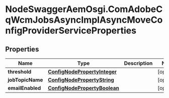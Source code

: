 # NodeSwaggerAemOsgi.ComAdobeCqWcmJobsAsyncImplAsyncMoveConfigProviderServiceProperties

## Properties

Name | Type | Description | Notes
------------ | ------------- | ------------- | -------------
**threshold** | [**ConfigNodePropertyInteger**](ConfigNodePropertyInteger.md) |  | [optional] 
**jobTopicName** | [**ConfigNodePropertyString**](ConfigNodePropertyString.md) |  | [optional] 
**emailEnabled** | [**ConfigNodePropertyBoolean**](ConfigNodePropertyBoolean.md) |  | [optional] 


